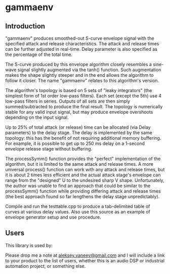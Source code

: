 # gammaenv #
## Introduction ##

"gammaenv" produces smoothed-out S-curve envelope signal with the specified
attack and release characteristics. The attack and release times can be
further adjusted in real-time. Delay parameter is also specified as the
percentage of the total time.

The S-curve produced by this envelope algorithm closely resembles a
sine-wave signal slightly augmented via the tanh() function. Such
augmentation makes the shape slightly steeper and in the end allows the
algorithm to follow it closer. The name "gammaenv" relates to this
algorithm's version.

The algorithm's topology is based on 5 sets of "leaky integrators" (the
simplest form of 1st order low-pass filters). Each set (except the 5th) use
4 low-pass filters in series. Outputs of all sets are then simply
summed/subtracted to produce the final result. The topology is numerically
stable for any valid input signal, but may produce envelope overshoots
depending on the input signal.

Up to 25% of total attack (or release) time can be allocated (via Delay
parameters) to the delay stage. The delay is implemented by the same
topology: this has the benefit of not requiring additional memory
buffering. For example, it is possible to get up to 250 ms delay on
a 1-second envelope release stage without buffering.

The processSymm() function provides the "perfect" implementation of the
algorithm, but it is limited to the same attack and release times. A more
universal process() function can work with any attack and release times,
but it is about 2 times less efficient and the actual attack stage's
envelope can range from the "designed" U to the undesired sharp V shape.
Unfortunately, the author was unable to find an approach that could be
similar to the processSymm() function while providing differing attack and
release times (the best approach found so far lengthens the delay stage
unpredictably).

Compile and run the testtable.cpp to produce a tab-delimited table of curves
at various delay values. Also use this source as an example of envelope
generator setup and use procedure.

## Users ##
This library is used by:

Please drop me a note at aleksey.vaneev@gmail.com and I will include a link to
your product to the list of users, whether this is an audio DSP or industrial
automation project, or something else.
